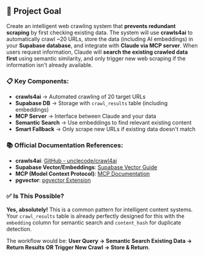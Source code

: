 ## 🎯 **Project Goal**

Create an intelligent web crawling system that **prevents redundant scraping** by first checking existing data. The system will use **crawls4ai** to automatically crawl ~20 URLs, store the data (including AI embeddings) in your **Supabase database**, and integrate with **Claude via MCP server**. When users request information, Claude will **search the existing crawled data first** using semantic similarity, and only trigger new web scraping if the information isn't already available.

### 📋 **Key Components:**

- **crawls4ai** → Automated crawling of 20 target URLs
- **Supabase DB** → Storage with `crawl_results` table (including embeddings)
- **MCP Server** → Interface between Claude and your data
- **Semantic Search** → Use embeddings to find relevant existing content
- **Smart Fallback** → Only scrape new URLs if existing data doesn't match

### 📚 **Official Documentation References:**

- **crawls4ai**: [GitHub - unclecode/crawl4ai](https://github.com/unclecode/crawl4ai)
- **Supabase Vector/Embeddings**: [Supabase Vector Guide](https://supabase.com/docs/guides/ai/vector-embeddings)
- **MCP (Model Context Protocol)**: [MCP Documentation](https://modelcontextprotocol.io/)
- **pgvector**: [pgvector Extension](https://github.com/pgvector/pgvector)

### ✅ **Is This Possible?**

**Yes, absolutely!** This is a common pattern for intelligent content systems. Your `crawl_results` table is already perfectly designed for this with the `embedding` column for semantic search and `content_hash` for duplicate detection.

The workflow would be: **User Query → Semantic Search Existing Data → Return Results OR Trigger New Crawl → Store & Return**.